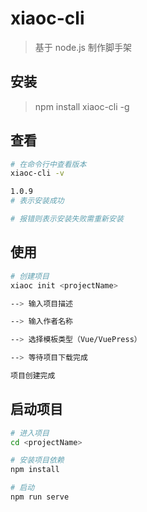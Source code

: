 # xiaoc-cli

> 基于 node.js 制作脚手架

## 安装

> npm install xiaoc-cli -g

## 查看

```bash
# 在命令行中查看版本
xiaoc-cli -v

1.0.9
# 表示安装成功

# 报错则表示安装失败需重新安装
```

## 使用

```bash
# 创建项目
xiaoc init <projectName>

--> 输入项目描述

--> 输入作者名称

--> 选择模板类型（Vue/VuePress）

--> 等待项目下载完成

项目创建完成
```

## 启动项目

```bash
# 进入项目
cd <projectName>

# 安装项目依赖
npm install

# 启动
npm run serve
```
